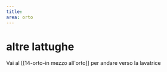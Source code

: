 ```yaml
---
title: 
area: orto
---
```

# altre lattughe

Vai al [[14-orto-in mezzo all'orto]] per andare verso la lavatrice